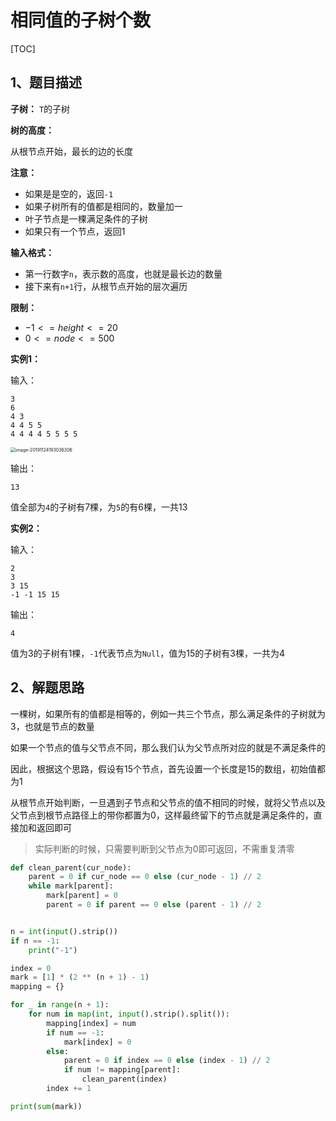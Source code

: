 # 相同值的子树个数

[TOC]

## 1、题目描述

**子树：** `T`的子树

**树的高度：**

从根节点开始，最长的边的长度

**注意：**

-   如果是是空的，返回`-1`
-   如果子树所有的值都是相同的，数量加一
-   叶子节点是一棵满足条件的子树
-   如果只有一个节点，返回1



**输入格式：**

-   第一行数字`n`，表示数的高度，也就是最长边的数量
-   接下来有`n+1`行，从根节点开始的层次遍历

**限制：**

-   $-1 <= height <= 20$
-   $0<= node <= 500$

**实例1：**

输入：

```
3
6
4 3
4 4 5 5
4 4 4 4 5 5 5 5
```

<img src="http://markdown-images-1251766755.cos.ap-beijing.myqcloud.com/notebook/2019-11-24-113044.png" alt="image-20191124193036306" style="zoom:50%;" />



输出：

```
13
```

值全部为`4`的子树有7棵，为`5`的有6棵，一共13



**实例2：**

输入：

```
2
3
3 15
-1 -1 15 15
```

输出：

```
4
```

值为3的子树有1棵，`-1`代表节点为`Null`，值为15的子树有3棵，一共为4



## 2、解题思路

一棵树，如果所有的值都是相等的，例如一共三个节点，那么满足条件的子树就为3，也就是节点的数量

如果一个节点的值与父节点不同，那么我们认为父节点所对应的就是不满足条件的

因此，根据这个思路，假设有15个节点，首先设置一个长度是15的数组，初始值都为1

从根节点开始判断，一旦遇到子节点和父节点的值不相同的时候，就将父节点以及父节点到根节点路径上的带你都置为0，这样最终留下的节点就是满足条件的，直接加和返回即可

>   实际判断的时候，只需要判断到父节点为0即可返回，不需重复清零



```python
def clean_parent(cur_node):
    parent = 0 if cur_node == 0 else (cur_node - 1) // 2
    while mark[parent]:
        mark[parent] = 0
        parent = 0 if parent == 0 else (parent - 1) // 2


n = int(input().strip())
if n == -1:
    print("-1")

index = 0
mark = [1] * (2 ** (n + 1) - 1)
mapping = {}

for _ in range(n + 1):
    for num in map(int, input().strip().split()):
        mapping[index] = num
        if num == -1:
            mark[index] = 0
        else:
            parent = 0 if index == 0 else (index - 1) // 2
            if num != mapping[parent]:
                clean_parent(index)
        index += 1

print(sum(mark))

```




